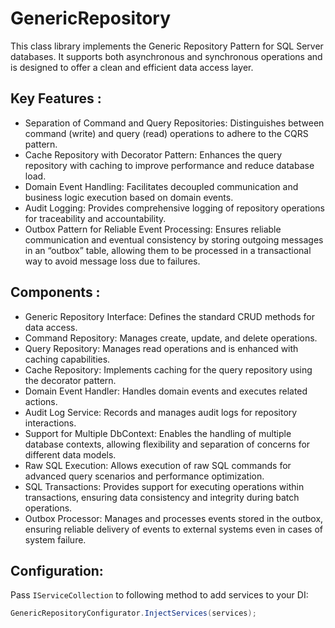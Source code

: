 # GenericRepository
This class library implements the Generic Repository Pattern for SQL Server databases. It supports both asynchronous and synchronous operations and is designed to offer a clean and efficient data access layer.



## Key Features : 
-	Separation of Command and Query Repositories: Distinguishes between command (write) and query (read) operations to adhere to the CQRS pattern.
- Cache Repository with Decorator Pattern: Enhances the query repository with caching to improve performance and reduce database load.
- Domain Event Handling: Facilitates decoupled communication and business logic execution based on domain events.
- Audit Logging: Provides comprehensive logging of repository operations for traceability and accountability.
- Outbox Pattern for Reliable Event Processing: Ensures reliable communication and eventual consistency by storing outgoing messages in an “outbox” table, allowing them to be processed in a transactional way to avoid message loss due to failures.

## Components :

- Generic Repository Interface: Defines the standard CRUD methods for data access.
- Command Repository: Manages create, update, and delete operations.
- Query Repository: Manages read operations and is enhanced with caching capabilities.
- Cache Repository: Implements caching for the query repository using the decorator pattern.
- Domain Event Handler: Handles domain events and executes related actions.
- Audit Log Service: Records and manages audit logs for repository interactions.
- Support for Multiple DbContext: Enables the handling of multiple database contexts, allowing flexibility and separation of concerns for different data models.
- Raw SQL Execution: Allows execution of raw SQL commands for advanced query scenarios and performance optimization.
- SQL Transactions: Provides support for executing operations within transactions, ensuring data consistency and integrity during batch operations.
- Outbox Processor: Manages and processes events stored in the outbox, ensuring reliable delivery of events to external systems even in cases of system failure.

## Configuration:
Pass `IServiceCollection` to following method to add services to your DI:
```csharp
GenericRepositoryConfigurator.InjectServices(services);
```
